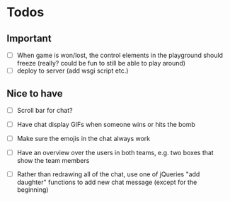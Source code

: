 # Todos

## Important

* [ ] When game is won/lost, the control elements in the playground should freeze (really? could be fun to still be able to play around)
* [ ] deploy to server (add wsgi script etc.)

## Nice to have

* [ ] Scroll bar for chat?
* [ ] Have chat display GIFs when someone wins or hits the bomb
* [ ] Make sure the emojis in the chat always work
* [ ] Have an overview over the users in both teams, e.g. two boxes that show the team members
* [ ] Rather than redrawing all of the chat, use one of jQueries "add daughter" functions to add new chat message (except for the beginning)

